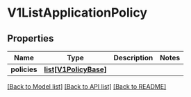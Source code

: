 # V1ListApplicationPolicy

## Properties
Name | Type | Description | Notes
------------ | ------------- | ------------- | -------------
**policies** | [**list[V1PolicyBase]**](V1PolicyBase.md) |  | 

[[Back to Model list]](../README.md#documentation-for-models) [[Back to API list]](../README.md#documentation-for-api-endpoints) [[Back to README]](../README.md)

